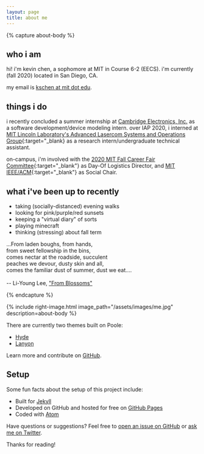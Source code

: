 ```yaml
---
layout: page
title: about me
---
```




{% capture about-body %}

who i am
--------

hi! i'm kevin chen, a sophomore at MIT in Course 6-2 (EECS). i'm currently (fall 2020) located in San Diego, CA.

my email is [kschen at mit dot edu](mailto:kschen@mit.edu). 

things i do
-----------

i recently concluded a summer internship at [Cambridge Electronics, Inc.](http://www.gantechnology.com/) as a software development/device modeling intern. over IAP 2020, i interned at [MIT Lincoln Laboratory's Advanced Lasercom Systems and Operations Group](https://www.ll.mit.edu/r-d/communication-systems/advanced-lasercom-systems-and-operations){:target="_blank} as a research intern/undergraduate technical assistant.

on-campus, i'm involved with the [2020 MIT Fall Career Fair Committee](https://career-fair.mit.edu/){:target="_blank"} as Day-Of Logistics Director, and [MIT IEEE/ACM](http://ieeeacm.mit.edu/){:target="_blank"} as Social Chair.



what i've been up to recently
-----------------------------

* taking (socially-distanced) evening walks
* looking for pink/purple/red sunsets
* keeping a "virtual diary" of sorts
* playing minecraft
* thinking (stressing) about fall term


<p class="message">
...From laden boughs, from hands,<br>
from sweet fellowship in the bins,<br>
comes nectar at the roadside, succulent<br>
peaches we devour, dusty skin and all,<br>
comes the familiar dust of summer, dust we eat....<br><br>
-- Li-Young Lee, <a href="https://www.poetryfoundation.org/poems/43012/from-blossoms" target="_blank">"From Blossoms"</a>
  </p>
{% endcapture %}

{% include right-image.html image_path="/assets/images/me.jpg" description=about-body %}


There are currently two themes built on Poole:

* [Hyde](http://hyde.getpoole.com)
* [Lanyon](http://lanyon.getpoole.com)

Learn more and contribute on [GitHub](https://github.com/poole).

## Setup

Some fun facts about the setup of this project include:

* Built for [Jekyll](https://jekyllrb.com)
* Developed on GitHub and hosted for free on [GitHub Pages](https://pages.github.com)
* Coded with [Atom](https://atom.io)

Have questions or suggestions? Feel free to [open an issue on GitHub](https://github.com/poole/issues/new) or [ask me on Twitter](https://twitter.com/mdo).

Thanks for reading!
